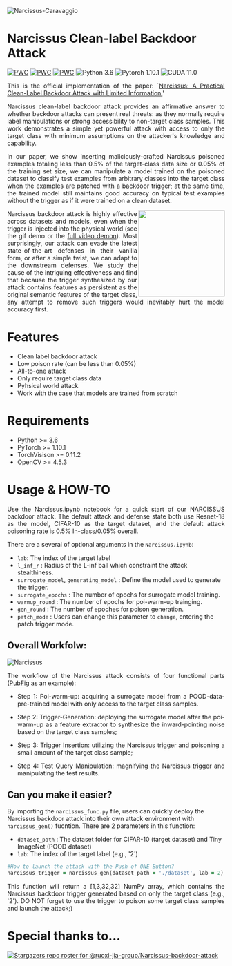 ![Narcissus-Caravaggio](https://user-images.githubusercontent.com/77789132/162662050-11494b6e-a4fd-486b-80ef-d895654e4a8d.jpg)

# Narcissus Clean-label Backdoor Attack
[![PWC](https://img.shields.io/endpoint.svg?url=https://paperswithcode.com/badge/narcissus-a-practical-clean-label-backdoor/clean-label-backdoor-attack-0-05-on-cifar-10)](https://paperswithcode.com/sota/clean-label-backdoor-attack-0-05-on-cifar-10?p=narcissus-a-practical-clean-label-backdoor)
[![PWC](https://img.shields.io/endpoint.svg?url=https://paperswithcode.com/badge/narcissus-a-practical-clean-label-backdoor/clean-label-backdoor-attack-0-024-on-pubfig)](https://paperswithcode.com/sota/clean-label-backdoor-attack-0-024-on-pubfig?p=narcissus-a-practical-clean-label-backdoor)
[![PWC](https://img.shields.io/endpoint.svg?url=https://paperswithcode.com/badge/narcissus-a-practical-clean-label-backdoor/clean-label-backdoor-attack-0-05-on-tiny)](https://paperswithcode.com/sota/clean-label-backdoor-attack-0-05-on-tiny?p=narcissus-a-practical-clean-label-backdoor)
![Python 3.6](https://img.shields.io/badge/python-3.6-DodgerBlue.svg?style=plastic)
![Pytorch 1.10.1](https://img.shields.io/badge/pytorch-1.10.1-DodgerBlue.svg?style=plastic)
![CUDA 11.0](https://img.shields.io/badge/cuda-11.0-DodgerBlue.svg?style=plastic)

<p align="justify">This is the official implementation of the paper: `<a href="https://arxiv.org/pdf/2204.05255.pdf">Narcissus: A Practical Clean-Label Backdoor Attack with Limited Information.</a>'</p>

<p align="justify">Narcissus clean-label backdoor attack provides an affirmative answer to whether backdoor attacks can present real threats: as they normally require label manipulations or strong accessibility to non-target class samples. This work demonstrates a simple yet powerful attack with access to only the target class with minimum assumptions on the attacker's knowledge and capability.</p>

<p align="justify">In our paper, we show inserting maliciously-crafted Narcissus poisoned examples totaling less than 0.5% of the target-class data size or 0.05% of the training set size, we can manipulate a model trained on the poisoned dataset to classify test examples from arbitrary classes into the target class when the examples are patched with a backdoor trigger; at the same time, the trained model still maintains good accuracy on typical test examples without the trigger as if it were trained on a clean dataset.</p> 

<img align="right" width="200px" src="https://user-images.githubusercontent.com/64983135/162965476-8ae89a8a-604f-465c-a50a-fef294422f28.gif">
<p align="justify">Narcissus backdoor attack is highly effective across datasets and models, even when the trigger is injected into the physical world (see the gif demo or the <a href="https://drive.google.com/file/d/1e9iL99hOi3D6UmfjEUjv0lnFAtyrzIWw/view">full video demon</a>). Most surprisingly, our attack can evade the latest state-of-the-art defenses in their vanilla form, or after a simple twist, we can adapt to the downstream defenses. We study the cause of the intriguing effectiveness and find that because the trigger synthesized by our attack contains features as persistent as the original semantic features of the target class, any attempt to remove such triggers would inevitably hurt the model accuracy first.</p>

# Features
- Clean label backdoor attack
- Low poison rate (can be less than 0.05\%)
- All-to-one attack
- Only require target class data
- Pyhsical world attack
- Work with the case that models are trained from scratch

# Requirements
+ Python >= 3.6
+ PyTorch >= 1.10.1
+ TorchVisison >= 0.11.2
+ OpenCV >= 4.5.3

# Usage & HOW-TO
<p align="justify">Use the Narcissus.ipynb notebook for a quick start of our NARCISSUS backdoor attack. The default attack and defense state both use Resnet-18 as the model, CIFAR-10 as the target dataset, and the default attack poisoning rate is 0.5% In-class/0.05% overall.</p>

There are a several of optional arguments in the ```Narcissus.ipynb```:

- ```lab```: The index of the target label
- ```l_inf_r``` : Radius of the L-inf ball which constraint the attack stealthiness.
- ```surrogate_model```, ```generating_model``` : Define the model used to generate the trigger.
- ```surrogate_epochs``` : The number of epochs for surrogate model training.
- ```warmup_round``` : The number of epochs for poi-warm-up trainging.
- ```gen_round``` : The number of epoches for poison generation.
- ```patch_mode``` : Users can change this parameter to ```change```, entering the patch trigger mode. 

## Overall Workfolw:
![Narcissus](https://user-images.githubusercontent.com/64983135/162639447-05d02a49-9668-49a0-8d91-c82b952a801e.png)
<p align="justify">The workflow of the Narcissus attack consists of four functional parts (<a href="https://www.cs.columbia.edu/CAVE/databases/pubfig/">PubFig</a> as an example):</p>

- <p align="justify">Step 1: Poi-warm-up: acquiring a surrogate model from a POOD-data-pre-trained model with only access to the target class samples.</p> 
- <p align="justify">Step 2: Trigger-Generation: deploying the surrogate model after the poi-warm-up as a feature extractor to synthesize the inward-pointing noise based on the target class samples;</p> 
- <p align="justify">Step 3: Trigger Insertion: utilizing the Narcissus trigger and poisoning a small amount of the target class sample;</p> 
- <p align="justify">Step 4: Test Query Manipulation: magnifying the Narcissus trigger and manipulating the test results.</p>

## Can you make it easier?
By importing the ```narcissus_func.py``` file, users can quickly deploy the Narcissus backdoor attack into their own attack environment with ```narcissus_gen()``` fucntion. There are 2 parameters in this function:
- ```dataset_path``` : The dataset folder for CIFAR-10 (target dataset) and Tiny ImageNet (POOD dataset)
- ```lab```: The index of the target label (e.g., '2')

```ruby
#How to launch the attack with the Push of ONE Button?
narcissus_trigger = narcissus_gen(dataset_path = './dataset', lab = 2)
```

<p align="justify">This function will return a [1,3,32,32] NumPy array, which contains the Narcissus backdoor trigger generated based on only the target class (e.g., '2'). DO NOT forget to use the trigger to poison some target class samples and launch the attack;)</p>



# Special thanks to...
[![Stargazers repo roster for @ruoxi-jia-group/Narcissus-backdoor-attack](https://reporoster.com/stars/ruoxi-jia-group/Narcissus-backdoor-attack)](https://github.com/ruoxi-jia-group/Narcissus-backdoor-attack/stargazers)
